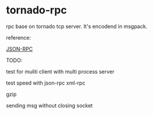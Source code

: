 # tornado-rpc
rpc base on tornado tcp server. It's encodend in msgpack.


reference:

[JSON-RPC](https://en.wikipedia.org/wiki/JSON-RPC)


TODO:

test for muliti client with multi process server

test speed with json-rpc xml-rpc

gzip

sending msg without closing socket
